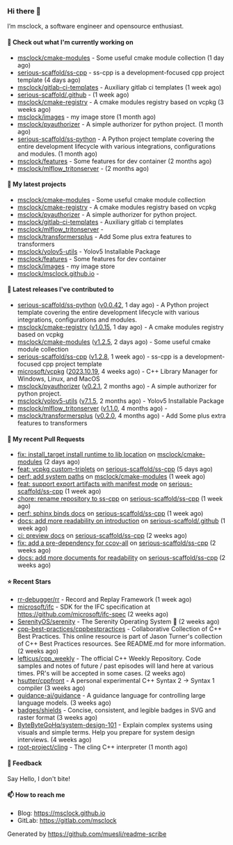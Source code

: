 ### Hi there 👋

I’m msclock, a software engineer and opensource enthusiast.

#### 👷 Check out what I'm currently working on

- [msclock/cmake-modules](https://github.com/msclock/cmake-modules) - Some useful cmake module collection (1 day ago)
- [serious-scaffold/ss-cpp](https://github.com/serious-scaffold/ss-cpp) - ss-cpp is a development-focused cpp project template (4 days ago)
- [msclock/gitlab-ci-templates](https://github.com/msclock/gitlab-ci-templates) - Auxiliary gitlab ci templates (1 week ago)
- [serious-scaffold/.github](https://github.com/serious-scaffold/.github) -  (1 week ago)
- [msclock/cmake-registry](https://github.com/msclock/cmake-registry) - A cmake modules registry based on vcpkg (3 weeks ago)
- [msclock/images](https://github.com/msclock/images) - my image store (1 month ago)
- [msclock/pyauthorizer](https://github.com/msclock/pyauthorizer) - A simple authorizer for python project. (1 month ago)
- [serious-scaffold/ss-python](https://github.com/serious-scaffold/ss-python) - A Python project template covering the entire development lifecycle with various integrations, configurations and modules. (1 month ago)
- [msclock/features](https://github.com/msclock/features) - Some features for dev container (2 months ago)
- [msclock/mlflow_tritonserver](https://github.com/msclock/mlflow_tritonserver) -  (2 months ago)

#### 🌱 My latest projects

- [msclock/cmake-modules](https://github.com/msclock/cmake-modules) - Some useful cmake module collection
- [msclock/cmake-registry](https://github.com/msclock/cmake-registry) - A cmake modules registry based on vcpkg
- [msclock/pyauthorizer](https://github.com/msclock/pyauthorizer) - A simple authorizer for python project.
- [msclock/gitlab-ci-templates](https://github.com/msclock/gitlab-ci-templates) - Auxiliary gitlab ci templates
- [msclock/mlflow_tritonserver](https://github.com/msclock/mlflow_tritonserver) - 
- [msclock/transformersplus](https://github.com/msclock/transformersplus) - Add Some plus extra features to transformers
- [msclock/yolov5-utils](https://github.com/msclock/yolov5-utils) - Yolov5 Installable Package
- [msclock/features](https://github.com/msclock/features) - Some features for dev container
- [msclock/images](https://github.com/msclock/images) - my image store
- [msclock/msclock.github.io](https://github.com/msclock/msclock.github.io) - 

#### 🔭 Latest releases I've contributed to

- [serious-scaffold/ss-python](https://github.com/serious-scaffold/ss-python) ([v0.0.42](https://github.com/serious-scaffold/ss-python/releases/tag/v0.0.42), 1 day ago) - A Python project template covering the entire development lifecycle with various integrations, configurations and modules.
- [msclock/cmake-registry](https://github.com/msclock/cmake-registry) ([v1.0.15](https://github.com/msclock/cmake-registry/releases/tag/v1.0.15), 1 day ago) - A cmake modules registry based on vcpkg
- [msclock/cmake-modules](https://github.com/msclock/cmake-modules) ([v1.2.5](https://github.com/msclock/cmake-modules/releases/tag/v1.2.5), 2 days ago) - Some useful cmake module collection
- [serious-scaffold/ss-cpp](https://github.com/serious-scaffold/ss-cpp) ([v1.2.8](https://github.com/serious-scaffold/ss-cpp/releases/tag/v1.2.8), 1 week ago) - ss-cpp is a development-focused cpp project template
- [microsoft/vcpkg](https://github.com/microsoft/vcpkg) ([2023.10.19](https://github.com/microsoft/vcpkg/releases/tag/2023.10.19), 4 weeks ago) - C&#43;&#43; Library Manager for Windows, Linux, and MacOS
- [msclock/pyauthorizer](https://github.com/msclock/pyauthorizer) ([v0.2.1](https://github.com/msclock/pyauthorizer/releases/tag/v0.2.1), 2 months ago) - A simple authorizer for python project.
- [msclock/yolov5-utils](https://github.com/msclock/yolov5-utils) ([v7.1.5](https://github.com/msclock/yolov5-utils/releases/tag/v7.1.5), 2 months ago) - Yolov5 Installable Package
- [msclock/mlflow_tritonserver](https://github.com/msclock/mlflow_tritonserver) ([v1.1.0](https://github.com/msclock/mlflow_tritonserver/releases/tag/v1.1.0), 4 months ago) - 
- [msclock/transformersplus](https://github.com/msclock/transformersplus) ([v0.2.0](https://github.com/msclock/transformersplus/releases/tag/v0.2.0), 4 months ago) - Add Some plus extra features to transformers

#### 🔨 My recent Pull Requests

- [fix: install_target install runtime to lib location](https://github.com/msclock/cmake-modules/pull/9) on [msclock/cmake-modules](https://github.com/msclock/cmake-modules) (2 days ago)
- [feat: vcpkg custom-triplets](https://github.com/serious-scaffold/ss-cpp/pull/48) on [serious-scaffold/ss-cpp](https://github.com/serious-scaffold/ss-cpp) (5 days ago)
- [perf: add system paths](https://github.com/msclock/cmake-modules/pull/7) on [msclock/cmake-modules](https://github.com/msclock/cmake-modules) (1 week ago)
- [feat: support export artifacts with manifest mode](https://github.com/serious-scaffold/ss-cpp/pull/46) on [serious-scaffold/ss-cpp](https://github.com/serious-scaffold/ss-cpp) (1 week ago)
- [chore: rename repository to ss-cpp](https://github.com/serious-scaffold/ss-cpp/pull/44) on [serious-scaffold/ss-cpp](https://github.com/serious-scaffold/ss-cpp) (1 week ago)
- [perf: sphinx binds docs](https://github.com/serious-scaffold/ss-cpp/pull/43) on [serious-scaffold/ss-cpp](https://github.com/serious-scaffold/ss-cpp) (1 week ago)
- [docs: add more readability on introduction](https://github.com/serious-scaffold/.github/pull/4) on [serious-scaffold/.github](https://github.com/serious-scaffold/.github) (1 week ago)
- [ci: preview docs](https://github.com/serious-scaffold/ss-cpp/pull/41) on [serious-scaffold/ss-cpp](https://github.com/serious-scaffold/ss-cpp) (2 weeks ago)
- [fix: add a pre-dependency for ccov-all](https://github.com/serious-scaffold/ss-cpp/pull/39) on [serious-scaffold/ss-cpp](https://github.com/serious-scaffold/ss-cpp) (2 weeks ago)
- [docs: add more documents for readability](https://github.com/serious-scaffold/ss-cpp/pull/37) on [serious-scaffold/ss-cpp](https://github.com/serious-scaffold/ss-cpp) (2 weeks ago)

#### ⭐ Recent Stars

- [rr-debugger/rr](https://github.com/rr-debugger/rr) - Record and Replay Framework (1 week ago)
- [microsoft/ifc](https://github.com/microsoft/ifc) - SDK for the IFC specification at https://github.com/microsoft/ifc-spec (2 weeks ago)
- [SerenityOS/serenity](https://github.com/SerenityOS/serenity) - The Serenity Operating System 🐞 (2 weeks ago)
- [cpp-best-practices/cppbestpractices](https://github.com/cpp-best-practices/cppbestpractices) - Collaborative Collection of C&#43;&#43; Best Practices. This online resource is part of Jason Turner&#39;s collection of C&#43;&#43; Best Practices resources. See README.md for more information. (2 weeks ago)
- [lefticus/cpp_weekly](https://github.com/lefticus/cpp_weekly) - The official C&#43;&#43; Weekly Repository. Code samples and notes of future / past episodes will land here at various times. PR&#39;s will be accepted in some cases. (2 weeks ago)
- [hsutter/cppfront](https://github.com/hsutter/cppfront) - A personal experimental C&#43;&#43; Syntax 2 -&gt; Syntax 1 compiler (3 weeks ago)
- [guidance-ai/guidance](https://github.com/guidance-ai/guidance) - A guidance language for controlling large language models. (3 weeks ago)
- [badges/shields](https://github.com/badges/shields) - Concise, consistent, and legible badges in SVG and raster format (3 weeks ago)
- [ByteByteGoHq/system-design-101](https://github.com/ByteByteGoHq/system-design-101) - Explain complex systems using visuals and simple terms. Help you prepare for system design interviews. (4 weeks ago)
- [root-project/cling](https://github.com/root-project/cling) - The cling C&#43;&#43; interpreter (1 month ago)

#### 💬 Feedback

Say Hello, I don't bite!

#### 📫 How to reach me

- Blog: https://msclock.github.io
- GitLab: https://gitlab.com/msclock

Generated by https://github.com/muesli/readme-scribe
